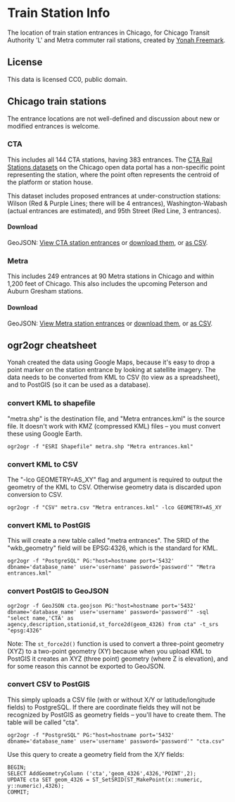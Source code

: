 # Train Station Info

The location of train station entrances in Chicago, for Chicago Transit Authority 'L' and Metra commuter rail stations, created by [Yonah Freemark](http://www.thetransportpolitic.com). 

## License

This data is licensed CC0, public domain. 

## Chicago train stations

The entrance locations are not well-defined and discussion about new or modified entrances is welcome. 

### CTA

This includes all 144 CTA stations, having 383 entrances. The [CTA Rail Stations datasets](https://data.cityofchicago.org/browse?q=cta%20rail%20stations&sortBy=relevance) on the Chicago open data portal has a non-specific point representing the station, where the point often represents the centroid of the platform or station house. 

This dataset includes proposed entrances at under-construction stations: Wilson (Red & Purple Lines; there will be 4 entrances), Washington-Wabash (actual entrances are estimated), and 95th Street (Red Line, 3 entrances).

#### Download
GeoJSON: [View CTA station entrances](https://github.com/ChicagoCityscape/tod-data/blob/master/stations_cta/cta_entrances.json) or [download them](https://github.com/ChicagoCityscape/tod-data/raw/master/stations_cta/cta_entrances.json), or [as CSV](https://github.com/ChicagoCityscape/tod-data/blob/master/stations_cta/cta.csv).

### Metra

This includes 249 entrances at 90 Metra stations in Chicago and within 1,200 feet of Chicago. This also includes the upcoming Peterson and Auburn Gresham stations.

#### Download
GeoJSON: [View Metra station entrances](https://github.com/ChicagoCityscape/tod-data/blob/master/stations_metra/metra_entrances.json) or [download them](https://github.com/ChicagoCityscape/tod-data/raw/master/stations_metra/metra_entrances.json), or [as CSV](https://github.com/ChicagoCityscape/tod-data/blob/master/stations_metra/metra.csv).

## ogr2ogr cheatsheet

Yonah created the data using Google Maps, because it's easy to drop a point marker on the station entrance by looking at satellite imagery. The data needs to be converted from KML to CSV (to view as a spreadsheet), and to PostGIS (so it can be used as a database). 

### convert KML to shapefile
"metra.shp" is the destination file, and "Metra entrances.kml" is the source file. It doesn't work with KMZ (compressed KML) files – you must convert these using Google Earth. 

````
ogr2ogr -f "ESRI Shapefile" metra.shp "Metra entrances.kml"
````

### convert KML to CSV
The "-lco GEOMETRY=AS_XY" flag and argument is required to output the geometry of the KML to CSV. Otherwise geometry data is discarded upon conversion to CSV. 

````
ogr2ogr -f "CSV" metra.csv "Metra entrances.kml" -lco GEOMETRY=AS_XY
````

### convert KML to PostGIS
This will create a new table called "metra entrances". The SRID of the "wkb_geometry" field will be EPSG:4326, which is the standard for KML. 
````
ogr2ogr -f "PostgreSQL" PG:"host=hostname port='5432' dbname='database_name' user='username' password='password'" "Metra entrances.kml"
````

### convert PostGIS to GeoJSON
````
ogr2ogr -f GeoJSON cta.geojson PG:"host=hostname port='5432' dbname='database_name' user='username' password='password'" -sql "select name,'CTA' as agency,description,stationid,st_force2d(geom_4326) from cta" -t_srs "epsg:4326"
````
Note: The ````st_force2d()```` function is used to convert a three-point geometry (XYZ) to a two-point geometry (XY) because when you upload KML to PostGIS it creates an XYZ (three point) geometry (where Z is elevation), and for some reason this cannot be exported to GeoJSON.

### convert CSV to PostGIS
This simply uploads a CSV file (with or without X/Y or latitude/longitude fields) to PostgreSQL. If there are coordinate fields they will not be recognized by PostGIS as geometry fields – you'll have to create them. The table will be called "cta". 
````
ogr2ogr -f "PostgreSQL" PG:"host=hostname port='5432' dbname='database_name' user='username' password='password'" "cta.csv"
````
Use this query to create a geometry field from the X/Y fields:
````
BEGIN;
SELECT AddGeometryColumn ('cta','geom_4326',4326,'POINT',2);
UPDATE cta SET geom_4326 = ST_SetSRID(ST_MakePoint(x::numeric, y::numeric),4326);
COMMIT;
````